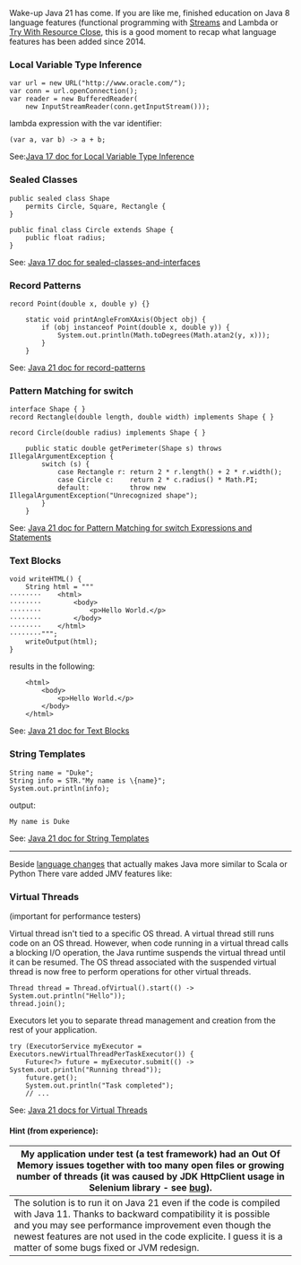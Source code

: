 Wake-up Java 21 has come.
If you are like me, finished education on Java 8 language features (functional programming with [Streams](https://docs.oracle.com/javase/8/docs/api/java/util/stream/Stream.html) and Lambda or [Try With Resource Close](https://docs.oracle.com/javase/tutorial/essential/exceptions/tryResourceClose.html), this is a good moment to recap what language features has been added since 2014.

### Local Variable Type Inference
```
var url = new URL("http://www.oracle.com/"); 
var conn = url.openConnection(); 
var reader = new BufferedReader(
    new InputStreamReader(conn.getInputStream()));
```
lambda expression with the var identifier:
```
(var a, var b) -> a + b;
```
See:[Java 17 doc for Local Variable Type Inference](https://docs.oracle.com/en/java/javase/17/language/local-variable-type-inference.html)
### Sealed Classes

```
public sealed class Shape
    permits Circle, Square, Rectangle {
}
```
```
public final class Circle extends Shape {
    public float radius;
}
```
See: [Java 17 doc for sealed-classes-and-interfaces](https://docs.oracle.com/en/java/javase/17/language/sealed-classes-and-interfaces.html)

### Record Patterns
```
record Point(double x, double y) {}

    static void printAngleFromXAxis(Object obj) {
        if (obj instanceof Point(double x, double y)) {
            System.out.println(Math.toDegrees(Math.atan2(y, x)));
        }
    }     
```
See: [Java 21 doc for record-patterns](https://docs.oracle.com/en/java/javase/21/language/record-patterns.html)

### Pattern Matching for switch
```
interface Shape { }
record Rectangle(double length, double width) implements Shape { }

record Circle(double radius) implements Shape { }

    public static double getPerimeter(Shape s) throws IllegalArgumentException {
        switch (s) {
            case Rectangle r: return 2 * r.length() + 2 * r.width();
            case Circle c:    return 2 * c.radius() * Math.PI;
            default:          throw new IllegalArgumentException("Unrecognized shape");
        }
    }
```
See: [Java 21 doc for  Pattern Matching for switch Expressions and Statements](https://docs.oracle.com/en/java/javase/21/language/pattern-matching-switch-expressions-and-statements.html)


### Text Blocks
```
void writeHTML() {
    String html = """
········    <html>
········        <body>
········            <p>Hello World.</p>
········        </body>
········    </html>
········""";
    writeOutput(html);
}
```

results in the following:
```
    <html>
        <body>
            <p>Hello World.</p>
        </body>
    </html>
```
See: [Java 21 doc for Text Blocks](https://docs.oracle.com/en/java/javase/21/text-blocks/index.html)

### String Templates
```
String name = "Duke";
String info = STR."My name is \{name}";
System.out.println(info);
```
output:
```
My name is Duke
```
See: [Java 21 doc for String Templates](https://docs.oracle.com/en/java/javase/21/language/string-templates.html)

---
Beside [language changes](https://docs.oracle.com/en/java/javase/21/language/java-language-changes.html) that actually makes Java more similar to Scala or Python
There vare added JMV features like:

### Virtual Threads
(important for performance testers)

Virtual thread isn't tied to a specific OS thread. A virtual thread still runs code on an OS thread. However, when code running in a virtual thread calls a blocking I/O operation, the Java runtime suspends the virtual thread until it can be resumed. The OS thread associated with the suspended virtual thread is now free to perform operations for other virtual threads.
```
Thread thread = Thread.ofVirtual().start(() -> System.out.println("Hello"));
thread.join();
```
Executors let you to separate thread management and creation from the rest of your application.
```
try (ExecutorService myExecutor = Executors.newVirtualThreadPerTaskExecutor()) {
    Future<?> future = myExecutor.submit(() -> System.out.println("Running thread"));
    future.get();
    System.out.println("Task completed");
    // ...
```
See: [Java 21 docs for Virtual Threads](https://docs.oracle.com/en/java/javase/21/core/virtual-threads.html)

#### Hint (from experience):

|My application under test (a test framework) had an Out Of Memory issues together with too many open files or growing number of threads (it was caused by JDK HttpClient usage in Selenium library - see [bug](https://github.com/SeleniumHQ/selenium/issues/12814#issuecomment-1824061807)).|
|--|
|The solution is to run it on Java 21 even if the code is compiled  with Java 11. Thanks to backward compatibility it is possible and you may see performance improvement even though the newest features are not used in the code explicite. I guess it is a matter of some bugs fixed or JVM redesign.|
